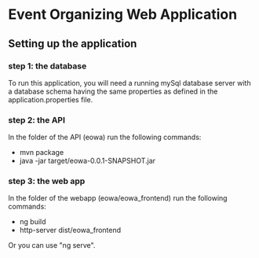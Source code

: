 # Event Organizing Web Application

## Setting up the application

### step 1: the database

To run this application, you will need a running mySql database server with a database schema having the same properties as defined in the application.properties file.

### step 2: the API

In the folder of the API (eowa) run the following commands:

 - mvn package
 - java -jar target/eowa-0.0.1-SNAPSHOT.jar
 
### step 3: the web app

In the folder of the webapp (eowa/eowa_frontend) run the following commands:

 - ng build
 - http-server dist/eowa_frontend

Or you can use "ng serve".
